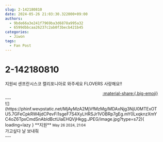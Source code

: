```yaml
---
slug: 2-142180810
date: 2024-05-26 21:03:30.322000+09:00
authors:
  - 9bde66a3e241f7969ba3d6878a995a32
  - 6599dbbcaa26237c2ab0f3becb421b45
categories:
  - Jiwon
tags:
  - Fan Post
---
```


# 2-142180810

<div class="post-container" markdown="1">
<div class="content-container md-sidebar__scrollwrap" markdown="1">

지원씨 샌프란시스코 캘리포니아로 와주세요 FLOVERS 사랑해요!!

</div>
</div>

<div style="text-align: right;" markdown="1">
<a href="https://weverse.io/fromis9/fanpost/2-142180810" style="text-align: right;">:material-share:{.big-emoji}</a>
</div>
---

<div class="comments-container md-sidebar__scrollwrap" markdown="1">
<div class="comment" markdown="1">
<div class='id-container' markdown="1">
![](https://phinf.wevpstatic.net/MjAyMzA2MjVfMzMg/MDAxNjg3NjU0MTExOTU5.7GFeCpkRW4jdCPevFi1sgeF7S4XyLHRSJr1VOBRp7gEg.mY0LxqknzXmYC4oZ6TpxCmdSnAbldBctUiaEHQVjHkgg.JPEG/image.jpg?type=s72){ loading=lazy }
**<span class="artist">지원</span>** <small>May 26 2024, 21:04</small><br>
</div>
<div class='comment-body' markdown="1">
가고싶다 날 보내줘 
</div>
</div>
</div>
---
